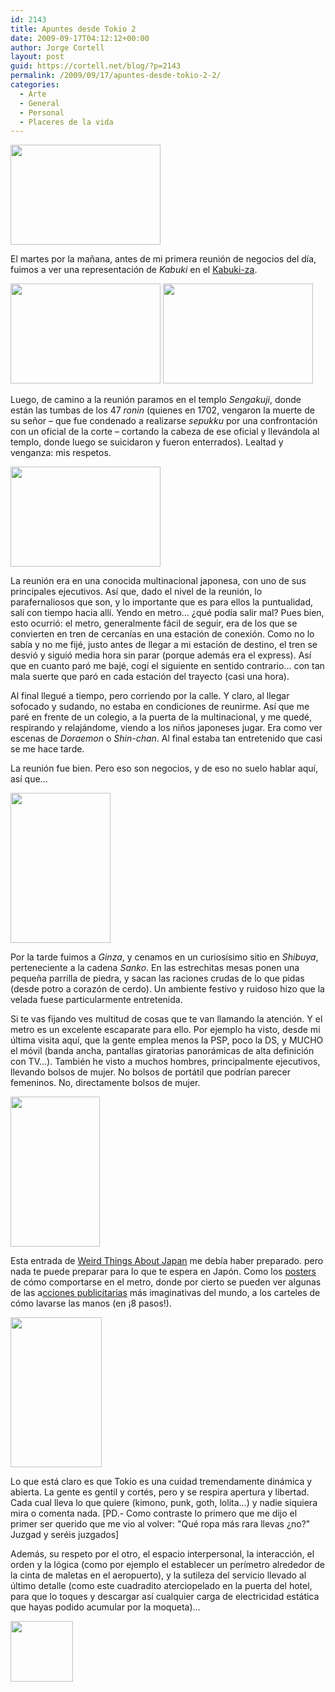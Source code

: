 ```yaml
---
id: 2143
title: Apuntes desde Tokio 2
date: 2009-09-17T04:12:12+00:00
author: Jorge Cortell
layout: post
guid: https://cortell.net/blog/?p=2143
permalink: /2009/09/17/apuntes-desde-tokio-2-2/
categories:
  - Arte
  - General
  - Personal
  - Placeres de la vida
---
```

<img class="aligncenter" title="Kabuki-za" src="https://farm4.static.flickr.com/3456/3933014948_28350f8b9e_m.jpg" alt="" width="240" height="160" />

El martes por la mañana, antes de mi primera reunión de negocios del día, fuimos a ver una representación de _Kabuki_ en el <a title="https://www.kabuki-za.co.jp/english/program.html" href="https://www.kabuki-za.co.jp/english/program.html" target="_blank">Kabuki-za</a>.

<img class="aligncenter" title="interior del Kabuki-za" src="https://farm4.static.flickr.com/3482/3932226387_882955bdd5_m.jpg" alt="" width="240" height="160" />

<img class="aligncenter" title="templo" src="https://farm4.static.flickr.com/3448/3932232551_37da5e0909_m.jpg" alt="" width="240" height="160" />

Luego, de camino a la reunión paramos en el templo _Sengakuji_, donde están las tumbas de los 47 _ronin_ (quienes en 1702, vengaron la muerte de su señor – que fue condenado a realizarse _sepukku_ por una confrontación con un oficial de la corte – cortando la cabeza de ese oficial y llevándola al templo, donde luego se suicidaron y fueron enterrados). Lealtad y venganza: mis respetos.

<img class="aligncenter" title="tumba 47 ronin" src="https://farm3.static.flickr.com/2447/3933017358_bbf523db0d_m.jpg" alt="" width="240" height="160" />

La reunión era en una conocida multinacional japonesa, con uno de sus principales ejecutivos. Así que, dado el nivel de la reunión, lo parafernaliosos que son, y lo importante que es para ellos la puntualidad, salí con tiempo hacia allí. Yendo en metro... ¿qué podía salir mal? Pues bien, esto ocurrió: el metro, generalmente fácil de seguir, era de los que se convierten en tren de cercanías en una estación de conexión. Como no lo sabía y no me fijé, justo antes de llegar a mi estación de destino, el tren se desvió y siguió media hora sin parar (porque además era el express). Así que en cuanto paró me bajé, cogí el siguiente en sentido contrario... con tan mala suerte que paró en cada estación del trayecto (casi una hora).

Al final llegué a tiempo, pero corriendo por la calle. Y claro, al llegar sofocado y sudando, no estaba en condiciones de reunirme. Así que me paré en frente de un colegio, a la puerta de la multinacional, y me quedé, respirando y relajándome, viendo a los niños japoneses jugar. Era como ver escenas de _Doraemon_ o _Shin-chan_. Al final estaba tan entretenido que casi se me hace tarde.

La reunión fue bien. Pero eso son negocios, y de eso no suelo hablar aquí, así que...

<img class="aligncenter" title="restaurante" src="https://farm4.static.flickr.com/3443/3932236777_1b1fec10a4_m.jpg" alt="" width="160" height="240" />

Por la tarde fuimos a _Ginza_, y cenamos en un curiosísimo sitio en _Shibuya_, perteneciente a la cadena _Sanko_. En las estrechitas mesas ponen una pequeña parrilla de piedra, y sacan las raciones crudas de lo que pidas (desde potro a corazón de cerdo). Un ambiente festivo y ruidoso hizo que la velada fuese particularmente entretenida.

Si te vas fijando ves multitud de cosas que te van llamando la atención. Y el metro es un excelente escaparate para ello. Por ejemplo ha visto, desde mi última visita aquí, que la gente emplea menos la PSP, poco la DS, y MUCHO el móvil (banda ancha, pantallas giratorias panorámicas de alta definición con TV...). También he visto a muchos hombres, principalmente ejecutivos, llevando bolsos de mujer. No bolsos de portátil que podrían parecer femeninos. No, directamente bolsos de mujer.

<img class="aligncenter" title="ejecutivo con bolso en el metro de Tokio" src="https://farm3.static.flickr.com/2561/3932989458_e382ef7c73_m.jpg" alt="" width="143" height="240" />

Esta entrada de <a title="https://gakuranman.com/weird-things-about-japan/" href="https://gakuranman.com/weird-things-about-japan/" target="_blank">Weird Things About Japan</a> me debía haber preparado. pero nada te puede preparar para lo que te espera en Japón. Como los <a title="https://inventorspot.com/articles/tokyo_metros_manner_poster_series_scolds_subway_slobs_21049" href="https://inventorspot.com/articles/tokyo_metros_manner_poster_series_scolds_subway_slobs_21049" target="_blank">posters</a> de cómo comportarse en el metro, donde por cierto se pueden ver algunas de las a<a title="https://pingmag.jp/2006/10/13/top-10-ad-tricks-in-tokyos-train-stations/" href="https://pingmag.jp/2006/10/13/top-10-ad-tricks-in-tokyos-train-stations/" target="_blank">cciones publicitarias</a> más imaginativas del mundo, a los carteles de cómo lavarse las manos (en ¡8 pasos!).

<img class="aligncenter" title="poster lavarse las manos" src="https://farm3.static.flickr.com/2460/3932208027_fb5af39510_m.jpg" alt="" width="146" height="240" />

Lo que está claro es que Tokio es una cuidad tremendamente dinámica y abierta. La gente es gentil y cortés, pero y se respira apertura y libertad. Cada cual lleva lo que quiere (kimono, punk, goth, lolita...) y nadie siquiera mira o comenta nada. [PD.- Como contraste lo primero que me dijo el primer ser querido que me vio al volver: "Qué ropa más rara llevas ¿no?" Juzgad y seréis juzgados]

Además, su respeto por el otro, el espacio interpersonal, la interacción, el orden y la lógica (como por ejemplo el establecer un perímetro alrededor de la cinta de maletas en el aeropuerto), y la sutileza del servicio llevado al último detalle (como este cuadradito aterciopelado en la puerta del hotel, para que lo toques y descargar así cualquier carga de electricidad estática que hayas podido acumular por la moqueta)...
  
<img class="alignnone" title="anti elec est" src="https://farm3.static.flickr.com/2421/3934302147_93f0693cd4_t.jpg" alt="" width="100" height="97" />